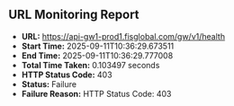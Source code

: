 ## URL Monitoring Report

- **URL:** https://api-gw1-prod1.fisglobal.com/gw/v1/health
- **Start Time:** 2025-09-11T10:36:29.673511
- **End Time:** 2025-09-11T10:36:29.777008
- **Total Time Taken:** 0.103497 seconds
- **HTTP Status Code:** 403
- **Status:** Failure
- **Failure Reason:** HTTP Status Code: 403
